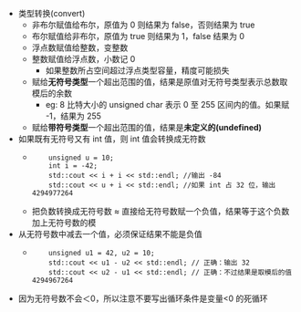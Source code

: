 - 类型转换(convert)
	- 非布尔赋值给布尔，原值为 0 则结果为 false，否则结果为 true
	- 布尔赋值给非布尔，原值为 true 则结果为 1，false 结果为 0
	- 浮点数赋值给整数，变整数
	- 整数赋值给浮点数，小数记 0
		- 如果整数所占空间超过浮点类型容量，精度可能损失
	- 赋给**无符号类型**一个超出范围的值，结果是原值对无符号类型表示总数取模后的余数
		- eg: 8 比特大小的 unsigned char 表示 0 至 255 区间内的值。如果赋 -1，结果为 255
	- 赋给**带符号类型**一个超出范围的值，结果是**未定义的(undefined)**
- 如果既有无符号又有 int 值，则 int 值会转换成无符数
	- ```
	  	  unsigned u = 10;
	  	  int i = -42;
	  	  std::cout << i + i << std::endl; //输出 -84
	  	  std::cout << u + i << std::endl; //如果 int 占 32 位，输出 4294977264
	  ```
	- 把负数转换成无符号数 ≈ 直接给无符号数赋一个负值，结果等于这个负数加上无符号数的模
- 从无符号数中减去一个值，必须保证结果不能是负值
	- ```
	  	  unsigned u1 = 42, u2 = 10;
	  	  std::cout << u1 - u2 << std::endl; // 正确：输出 32
	  	  std::cout << u2 - u1 << std::endl; // 正确：不过结果是取模后的值 4294967264
	  ```
- 因为无符号数不会＜0，所以注意不要写出循环条件是变量<0 的死循环